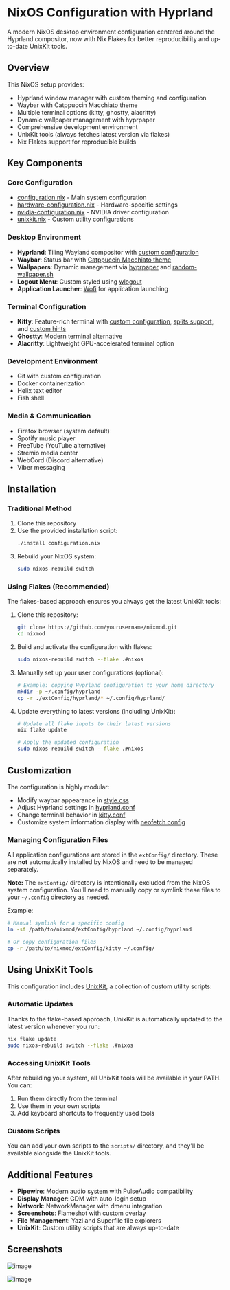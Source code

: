 # NixOS Configuration with Hyprland

A modern NixOS desktop environment configuration centered around the Hyprland compositor, now with Nix Flakes for better reproducibility and up-to-date UnixKit tools.

## Overview

This NixOS setup provides:
- Hyprland window manager with custom theming and configuration
- Waybar with Catppuccin Macchiato theme
- Multiple terminal options (kitty, ghostty, alacritty)
- Dynamic wallpaper management with hyprpaper
- Comprehensive development environment
- UnixKit tools (always fetches latest version via flakes)
- Nix Flakes support for reproducible builds

## Key Components

### Core Configuration
- [configuration.nix](configuration.nix) - Main system configuration
- [hardware-configuration.nix](hardware-configuration.nix) - Hardware-specific settings
- [nvidia-configuration.nix](nvidia-configuration.nix) - NVIDIA driver configuration
- [unixkit.nix](unixkit.nix) - Custom utility configurations

### Desktop Environment
- **Hyprland**: Tiling Wayland compositor with [custom configuration](extConfig/hyprland/hyprland.conf)
- **Waybar**: Status bar with [Catppuccin Macchiato theme](extConfig/waybar/macchiato.css)
- **Wallpapers**: Dynamic management via [hyprpaper](extConfig/hyprland/hyprpaper.conf) and [random-wallpaper.sh](extConfig/hyprland/random-wallpaper.sh)
- **Logout Menu**: Custom styled using [wlogout](extConfig/wlogout/style.css)
- **Application Launcher**: [Wofi](extConfig/wofi) for application launching

### Terminal Configuration
- **Kitty**: Feature-rich terminal with [custom configuration](extConfig/kitty/kitty.conf), [splits support](extConfig/kitty/splits.conf), and [custom hints](extConfig/kitty/custom-hints.conf)
- **Ghostty**: Modern terminal alternative
- **Alacritty**: Lightweight GPU-accelerated terminal option

### Development Environment
- Git with custom configuration
- Docker containerization
- Helix text editor
- Fish shell

### Media & Communication
- Firefox browser (system default)
- Spotify music player
- FreeTube (YouTube alternative)
- Stremio media center
- WebCord (Discord alternative)
- Viber messaging

## Installation

### Traditional Method

1. Clone this repository
2. Use the provided installation script:
   ```bash
   ./install configuration.nix
   ```
3. Rebuild your NixOS system:
   ```bash
   sudo nixos-rebuild switch
   ```

### Using Flakes (Recommended)

The flakes-based approach ensures you always get the latest UnixKit tools:

1. Clone this repository:
   ```bash
   git clone https://github.com/yourusername/nixmod.git
   cd nixmod
   ```

2. Build and activate the configuration with flakes:
   ```bash
   sudo nixos-rebuild switch --flake .#nixos
   ```

3. Manually set up your user configurations (optional):
   ```bash
   # Example: copying Hyprland configuration to your home directory
   mkdir -p ~/.config/hyprland
   cp -r ./extConfig/hyprland/* ~/.config/hyprland/
   ```

4. Update everything to latest versions (including UnixKit):
   ```bash
   # Update all flake inputs to their latest versions
   nix flake update
   
   # Apply the updated configuration
   sudo nixos-rebuild switch --flake .#nixos
   ```

## Customization

The configuration is highly modular:

- Modify waybar appearance in [style.css](extConfig/waybar/style.css)
- Adjust Hyprland settings in [hyprland.conf](extConfig/hyprland/hyprland.conf)
- Change terminal behavior in [kitty.conf](extConfig/kitty/kitty.conf)
- Customize system information display with [neofetch config](extConfig/neofetch/config.conf)

### Managing Configuration Files

All application configurations are stored in the `extConfig/` directory. These are **not** automatically installed by NixOS and need to be managed separately.

**Note:** The `extConfig/` directory is intentionally excluded from the NixOS system configuration. You'll need to manually copy or symlink these files to your `~/.config` directory as needed.

Example:
```bash
# Manual symlink for a specific config
ln -sf /path/to/nixmod/extConfig/hyprland ~/.config/hyprland

# Or copy configuration files
cp -r /path/to/nixmod/extConfig/kitty ~/.config/
```

## Using UnixKit Tools

This configuration includes [UnixKit](https://github.com/nikitasmen/UnixKit), a collection of custom utility scripts:

### Automatic Updates

Thanks to the flake-based approach, UnixKit is automatically updated to the latest version whenever you run:

```bash
nix flake update
sudo nixos-rebuild switch --flake .#nixos
```

### Accessing UnixKit Tools

After rebuilding your system, all UnixKit tools will be available in your PATH. You can:

1. Run them directly from the terminal
2. Use them in your own scripts
3. Add keyboard shortcuts to frequently used tools

### Custom Scripts

You can add your own scripts to the `scripts/` directory, and they'll be available alongside the UnixKit tools.

## Additional Features

- **Pipewire**: Modern audio system with PulseAudio compatibility
- **Display Manager**: GDM with auto-login setup
- **Network**: NetworkManager with dmenu integration
- **Screenshots**: Flameshot with custom overlay
- **File Management**: Yazi and Superfile file explorers
- **UnixKit**: Custom utility scripts that are always up-to-date

## Screenshots
![image](https://github.com/user-attachments/assets/49d490d7-0cd4-4823-a911-9ca77b2f0ce0)

![image](https://github.com/user-attachments/assets/f8c25395-2a8a-4e65-a461-802c2fc422da)

